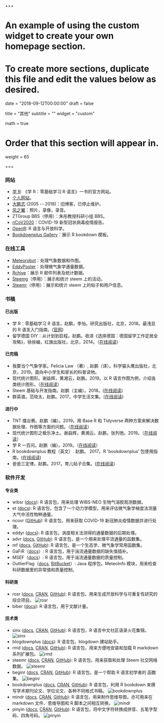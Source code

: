 +++
# An example of using the custom widget to create your own homepage section.
# To create more sections, duplicate this file and edit the values below as desired.

date = "2018-09-12T00:00:00"
draft = false

title = "其他"
subtitle = ""
widget = "custom"

math = true

# Order that this section will appear in.
weight = 65

+++

### 网站

- [学 R](https://xuer.pzhao.org/): 《学 R：零基础学习 R 语言》一书的官方网站。
- [个人网站](https://pzhao.org)。
- [大鹏志](http://dapengde.com) (2005 -- 2018)：旧博客，已停止维护。
- [风之翼](https://gallery.pzhao.org)：照片，录像，录音。
- ZTGroup BBS（停用）：朱彤教授科研小组 BBS。
- [nCoV2020](https://ncov2020.org)：COVID-19 新型冠状病毒疫情报告。
- [OpenR](https://openr.pzhao.org/): R 语言与开放科学。
- [Bookdownplus Gallery](https://bookdownplus.pzhao.org/)：展示 R bookdown 模板。

### 在线工具

- [Meteorobot](https://sciwis.shinyapps.io/meteorobot/)：处理气象数据和作图。
- [EddyPoster](https://sciwis.shinyapps.io/eddyposter/)：处理微气象学通量数据。 
- [Rchive](https://sciwis.shinyapps.io/rchive/)：展示 R 邮件列表及统计数据。
- [Steemg](http://ec2-35-157-142-69.eu-central-1.compute.amazonaws.com:3838/myapp/)（停用）：展示和统计 steem 上的活动。
- [Steemr](https://pzhao.shinyapps.io/steemr/)（停用）：展示和统计 steem 上的帖子和用户信息。

### 书稿

#### 已出版
- 学 R：零基础学习 R 语言。赵鹏，李怡。研究出版社，北京，2018。最浅显的 R 语言入门指南。([官网](https://xuer.pzhao.org/))
- 留学德国 DIY：从计划到启程。赵鹏。收进《选择德国：德国留学工作定居全攻略》，徐徐编，红旗出版社，北京，2014。（[在线阅读](https://weread.qq.com/web/reader/aea327205df1c2aea6eed14ka87322c014a87ff679a21ea)）

#### 已完稿
- 我要当个气象学家。Felicia Law （著）, 赵鹏（译）。科学猫头鹰出版社，北京，2019。面向中小学生和家长的科普读物。
- 现代统计图形。谢益辉，黄湘云，赵鹏。2019。以 R 语言作图为例，介绍各类统计图形。（[在线阅读](https://msg-book.netlify.com/)）
- Steem 基础与开发指南。赵鹏（主编）。2018。([在线阅读](https://bookdown.org/baydap/steemh))
- 群英谱。范晓太，赵鹏。2017。中学生活文集。([在线阅读](https://bookdown.org/baydap/qyp/))

#### 进行中
- TNT 擂台赛。赵鹏（编）。2019。用 Base R 和 Tidyverse 两种方案来解决数据处理、作图等方面的问题。（[在线阅读](https://pzhaonet.github.io/btcookbook/)）
- 现代统计图形之极乐净土。谢益辉，黄湘云，赵鹏，张列弛。2019。（[在线阅读](https://pzhaonet.github.io/msgtv/)）
- 学 R 一百问。赵鹏（编）。2019。（[在线阅读](https://pzhao.org/book/r100q/)）
- R bookdownplus 教程（英文）. 赵鹏。 2017。R 'bookdownplus' 包使用指南。([在线阅读](https://bookdown.org/baydap/bookdownplus/))
- 爸爸三定律。赵鹏。2017。育儿帖子合集。([在线阅读](https://bookdown.org/baydap/papasdiary/))

### 软件开发

#### 专业类
- wibsr ([docs](https://pzhao.org/pkg/wibsr)): R 语言包，用来处理 WIBS-NEO 生物气溶胶观测数据。
- et ([docs](https://pzhao.org/pkg/et)): R 语言包，包含了一个动力学模型，用来评估微气象学梯度法测量大气中活性物种通量。
- ncovr ([GitHub](https://github.com/pzhaonet/ncovr)): R 语言包，用来获取 COVID-19 新冠肺炎疫情数据并进行处理。
- eddyr ([docs](https://pzhao.org/pkg/eddyr)): R 语言包，涡度相关法测得的通量数据的后期处理。
- advr ([docs](https://pzhao.org/pkg/advr), [GitHub](https://github.com/pzhaonet/advr)): R 语言包，是一个用来处理平流通量的函数集。
- mf ([docs](https://pzhao.org/pkg/mf), [GitHub](https://github.com/pzhaonet/mf)): R 语言包，是一个生态学、微气象学常用函数集。
- GaFiR（[docs](https://www.bayceer.uni-bayreuth.de/mm/de/software/software/software_dl.php?id_obj=124194)）: R 语言包，用于湍流通量数据的缺失值插补。
- MSEF（[docs](https://epub.uni-bayreuth.de/1759/)）: R 语言包，用于湍流通量数据的质量控制。
- OutlierFlag（[docs](http://meteothink.org/products/outlierflag.html), [BitBucket](https://bitbucket.org/yaqiang/outlierflag)）: Java 程序包，MeteoInfo 模块，用来检查科研数据里的异常值和质量控制。

#### 科研类
- rosr ([docs](https://pzhao.org/pkg/rosr), [CRAN](https://CRAN.R-project.org/package=rosr), [GitHub](https://github.com/pzhaonet/rosr)): R 语言包，用来生成开放科学与可重复性研究的综合项目。
![rosr](http://cranlogs.r-pkg.org/badges/grand-total/rosr)
- biber ([docs](https://pzhao.org/pkg/biber)): R 语言包，用于文献计量。

#### 技术类
- sinx ([docs](https://pzhao.org/pkg/sinx), [CRAN](https://CRAN.R-project.org/package=sinx), [GitHub](https://github.com/pzhaonet/sinx)): R 语言包，R 语言中文社区语录火花集锦。
![sinx](http://cranlogs.r-pkg.org/badges/grand-total/sinx)
- blogdownplus ([docs](https://pzhao.org/pkg/blogdownplus)): R 语言包，blogdown 建站助手。
- rmd ([docs](https://pzhao.org/pkg/rmd), [CRAN](https://CRAN.R-project.org/package=rmd), [GitHub](https://github.com/pzhaonet/rmd)): R 语言包，用来方便地安装和加载 R markdown 系列扩展包。
![rmd](http://cranlogs.r-pkg.org/badges/grand-total/rmd)
- steemr ([docs](https://pzhao.org/pkg/steemr), [CRAN](https://CRAN.R-project.org/package=steemr), [GitHub](https://github.com/pzhaonet/steemr)): R 语言包，用来获取和处理 Steem 社交网络数据。
![steemr](https://cranlogs.r-pkg.org/badges/grand-total/steemr)
- beginr ([docs](https://pzhao.org/pkg/beginr), [CRAN](https://CRAN.R-project.org/package=beginr), [GitHub](https://github.com/pzhaonet/beginr)): R 语言包，是一个帮助 R 语言初学者的 函数集。
![beginr](http://cranlogs.r-pkg.org/badges/grand-total/beginr)
- bookdownplus ([docs](https://pzhao.org/pkg/bookdownplus), [CRAN](https://CRAN.R-project.org/package=bookdownplus), [GitHub](https://github.com/pzhaonet/bookdownplus)): R 语言包，利用 R bookdown 来撰写学术期刊论文、学位论文、各种不同格式书稿。 
![bookdownplus](http://cranlogs.r-pkg.org/badges/grand-total/bookdownplus)
- mindr ([docs](https://pzhao.org/pkg/mindr), [CRAN](https://CRAN.R-project.org/package=mindr), [GitHub](https://github.com/pzhaonet/mindr)): R 语言包，用来制作思维导图，亦可用来在 markdown 文件、思维导图和 R 脚本之间相互转换。
![mindr](http://cranlogs.r-pkg.org/badges/grand-total/mindr)
- pinyin ([docs](https://pzhao.org/pkg/pinyin), [CRAN](https://CRAN.R-project.org/package=pinyin), [GitHub](https://github.com/pzhaonet/pinyin)): R 语言包，将中文字符转换成拼音、五笔字型码、四角号码。
![pinyin](http://cranlogs.r-pkg.org/badges/grand-total/pinyin)

